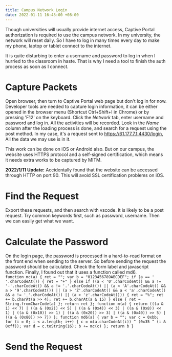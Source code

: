 ```yaml
---
title: Campus Network Login
date: 2022-01-11 16:43:00 +08:00
---
```


Though universities will usually provide internet access, Captive Portal authorization is required to use the campus network. In my university, the network will reset daily. So I have to log in many times every day to make my phone, laptop or tablet connect to the internet.

It is quite disturbing to enter a username and password to log in when I hurried to the classroom in haste. That is why I need a tool to finish the auth process as soon as I connect.

# Capture Packets

Open browser, then turn to Captive Portal web page but don't log in for now.  Developer tools are needed to capture login information, it can be either opened in the browser menu (Shortcut Ctrl\+Shift\+I in Chrome) or by pressing 'F12' on the keyboard. Click the *Network* tab, enter username and password and log in. All the activities will be recorded. Look in the *Name* column after the loading process is done, and search for a request using the post method. In my case, it's a request sent to https://61.177.7.1:4430/login, All the data we may use is in it.

This work can be done on iOS or Android also. But on our campus, the website uses HTTPS protocol and a self-signed certification, which means it needs extra works to be captured by MITM.

**2022/1/11 Update:**
Accidentally found that the website can be accessed through HTTP on port 90. This will avoid SSL certification problems on iOS.

# Find the Request

Export these requests, and then search with vscode. It is likely to be a post request. Try common keywords first, such as password, username. Then we can easily get what we want.

# Calculate the Password

On the login page, the password is processed in a hard-to-read format on the front end when sending to the server. So before sending the request the password should be calculated. Check the form label and javascript function. Finally, I found out that it uses a function called md6.
`        function mc(a) {
            ret = "";
            var b = "0123456789ABCDEF";
            if (a == ' '.charCodeAt()) { ret = "+" }
            else if ((a < '0'.charCodeAt() && a != '-'.charCodeAt() && a != '.'.charCodeAt()) || (a < 'A'.charCodeAt() && a > '9'.charCodeAt()) || (a > 'Z'.charCodeAt() && a < 'a'.charCodeAt() && a != '_'.charCodeAt()) || (a > 'z'.charCodeAt())) { ret = "%"; ret += b.charAt(a >> 4); ret += b.charAt(a & 15) }
            else { ret = String.fromCharCode(a) };
            return ret
        };
        function m(a) {
            return (((a & 1) << 7) | ((a & (0x2)) << 5) | ((a & (0x4)) << 3) | ((a & (0x8)) << 1) | ((a & (0x10)) >> 1) | ((a & (0x20)) >> 3) | ((a & (0x40)) >> 5) | ((a & (0x80)) >> 7))
        };
        function md6(a) {
            var b = "";
            var c = 0xbb;
            for (i = 0; i < a.length; i++) {
                c = m(a.charCodeAt(i)) ^ (0x35 ^ (i & 0xff));
                var d = c.toString(16);
                b += mc(c)
            };
            return b
        }`

# Send the Request
